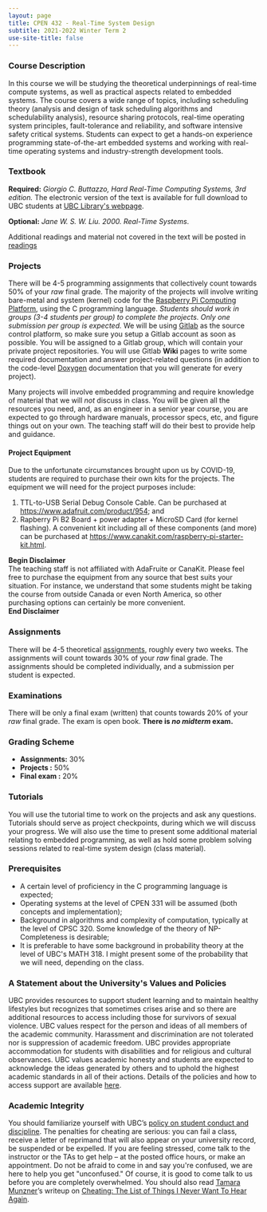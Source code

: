 ```yaml
---
layout: page
title: CPEN 432 - Real-Time System Design
subtitle: 2021-2022 Winter Term 2
use-site-title: false
---
```


<!-- **Lecture Time:** Tuesday Thursday, 6:00pm-7:30pm. Lectures start Tuesday Jan 12  
**Lecture Room:** This course is delivered fully online. 
Links to zoom lectures on course Canvas page: <https://canvas.ubc.ca/courses/63247>
 -->

<!-- **Tutorial Time:** Wednesday, 9:00am-11:00am. First Tutorial: Jan 20 -->
<!-- **Tutorial Room:** Frank Forward 317   -->


<!-- **Instructor:** [Bader Alahmad](https://blogs.ubc.ca/bader), [bader@ece.ubc.ca](mailto:bader@ece.ubc.ca)  
&nbsp;&nbsp;&nbsp;&nbsp;&nbsp;&nbsp;&nbsp;&nbsp;&nbsp;&nbsp;&nbsp;&nbsp;Office hours: TBD  
 -->

<!-- **TAs:** TBD TBD Nusrat Mehajabin -->
<!-- &nbsp;&nbsp;&nbsp;&nbsp;&nbsp;&nbsp;&nbsp;&nbsp;Office hours: Tue 10:00am-11:00am, MCLD 211 -->
	
  
### Course Description
In this course we will be studying the theoretical underpinnings of real-time compute systems, as well as practical aspects related to embedded systems. The course covers a wide range of topics, including scheduling theory (analysis and design of task scheduling algorithms and schedulability analysis), resource sharing protocols, real-time operating system principles, fault-tolerance and reliability, and software intensive safety critical systems. Students can expect to get a hands-on experience programming state-of-the-art embedded systems and working with real-time operating systems and industry-strength development tools.


### Textbook
**Required:** *Giorgio C. Buttazzo, Hard Real-Time Computing Systems, 3rd edition.* The electronic version of the text is available for full download to UBC students at [UBC Library's webpage](http://www.library.ubc.ca).  

**Optional:** _Jane W. S. W. Liu. 2000. Real-Time Systems_.  

Additional readings and material not covered in the text will be posted in [readings](https://cpen432.github.io/readings)


### Projects
There will be 4-5 programming assignments that collectively count towards 50% of your _raw_ final grade. The majority of the projects will involve writing bare-metal and system (kernel) code for the [Raspberry Pi Computing Platform](https://www.raspberrypi.org/products/raspberry-pi-2-model-b/), using the C programming language. _Students should work in groups (3-4 students per group) to complete the projects. Only one submission per group is expected._ We will be using [Gitlab](https://www.gitlab.com "Gitlab") as the source control platform, so make sure you setup a Gitlab account as soon as possible. You will be assigned to a Gitlab group, which will contain your private project repositories. You will use Gitlab **Wiki** pages to write some required documentation and answer project-related questions (in addition to the code-level [Doxygen](http://www.stack.nl/~dimitri/doxygen/ "Doxygen") documentation that you will generate for every project). 

Many projects will involve embedded programming and require knowledge of material that we will *not* discuss in class. You will be given all the resources you need, and, as an engineer in a senior year course, you are expected to go through hardware manuals, processor specs, etc, and figure things out on your own. The teaching staff will do their best to provide help and guidance. 

#### Project Equipment
Due to the unfortunate circumstances brought upon us by COVID-19, students are required to purchase their own kits for the projects. The equipment we will need for the project purposes include:

1. TTL-to-USB Serial Debug Console Cable. Can be purchased at <https://www.adafruit.com/product/954>; and
2. Rapberry Pi B2 Board + power adapter + MicroSD Card (for kernel flashing). A convenient kit including all of these components (and more) can be purchased at <https://www.canakit.com/raspberry-pi-starter-kit.html>. 

**Begin Disclaimer**  
The teaching staff is not affiliated with AdaFruite or CanaKit. Please feel free to purchase the equipment from any source that best suits your situation. For instance, we understand that some students might be taking the course from outside Canada or even North America, so other purchasing options can certainly be more convenient.  
**End Disclaimer**  


### Assignments
There will be 4-5 theoretical [assignments](https://cpen432.github.io/assignments/), roughly every two weeks. The assignments will count towards 30% of your _raw_ final grade. The assignments should be completed individually, and a submission per student is expected.



### Examinations
There will be only a final exam (written) that counts towards 20% of your _raw_ final grade. The exam is open book. <!-- The instructor reserves the right to assign a take-home exam for partial or full credit towards the final exam. --> 
**There is _no midterm_ exam.**



### Grading Scheme
* **Assignments:** 30%
* **Projects   :** 50%
* **Final exam :** 20%  


### Tutorials
You will use the tutorial time to work on the projects and ask any questions. Tutorials should serve as project checkpoints, during which we will discuss your progress. We will also use the time to present some additional material relating to embedded programming, as well as hold some problem solving sessions related to real-time system design (class material).


### Prerequisites
* A certain level of proficiency in the C programming language is expected;
* Operating systems at the level of CPEN 331 will be assumed (both concepts and implementation);
* Background in algorithms and complexity of computation, typically at the level of CPSC 320. Some knowledge of the theory of NP-Completeness is desirable;
* It is preferable to have some background in probability theory at the level of UBC's MATH 318. I might present some of the probability that we will need, depending on the class.

### A Statement about the University's Values and Policies
UBC provides resources to support student learning and to maintain
healthy lifestyles but recognizes that sometimes crises arise and so
there are additional resources to access including those for survivors
of sexual violence. UBC values respect for the person and ideas of
all members of the academic community. Harassment and
discrimination are not tolerated nor is suppression of academic
freedom. UBC provides appropriate accommodation for students
with disabilities and for religious and cultural observances. UBC
values academic honesty and students are expected to acknowledge
the ideas generated by others and to uphold the highest academic
standards in all of their actions. Details of the policies and how to
access support are available [here](https://senate.ubc.ca/policies-resources-support-student-success).

### Academic Integrity
You should familiarize yourself with UBC’s [policy on student conduct and discipline](http://www.calendar.ubc.ca/vancouver/index.cfm?tree=3,54,0,0). The penalties for cheating are serious: you can fail a class, receive a letter of reprimand that will also appear on your university record, be suspended or be expelled.
If you are feeling stressed, come talk to the instructor or the TAs to get help – at the posted office hours, or make an appointment. Do not be afraid to come in and say you're confused, we are here to help you get "unconfused." Of course, it is good to come talk to us before you are completely overwhelmed.
You should also read [Tamara Munzner](http://www.cs.ubc.ca/~tmm/)’s writeup on [Cheating: The List of Things I Never Want To Hear Again](http://www.cs.ubc.ca/~tmm/courses/cheat.html).


